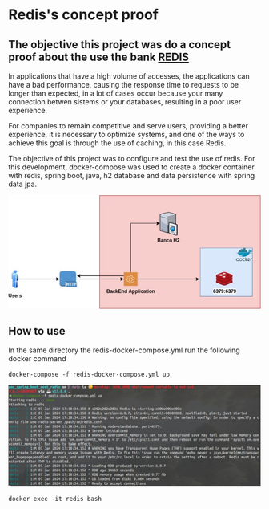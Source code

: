 # Redis's concept proof

## The objective this project was do a concept proof about the use the bank [REDIS](https://redis.com/)

<p>In applications that have a high volume of accesses, the applications can have a bad performance, causing the response time to requests to be longer than expected, in a lot of cases occur because your  many connection betwen sistems or your databases, resulting in a poor user experience. </p>

<p>For companies to remain competitive and serve users, providing a better experience, it is necessary to optimize systems, and one of the ways to achieve this goal is through the use of caching, in this case Redis.</p>

<p>The objective of this project was to configure and test the use of redis. For this development, docker-compose was used to create a docker container with redis, spring boot, java, h2 database and data persistence with spring data jpa.</p>

![](/image/desenho_solucao.jpg)

## How to use

<p>In the same directory the redis-docker-compose.yml run the following docker command</p>

```
docker-compose -f redis-docker-compose.yml up
```

![](/image/docker-compose.jpeg)

```
docker exec -it redis bash
```
